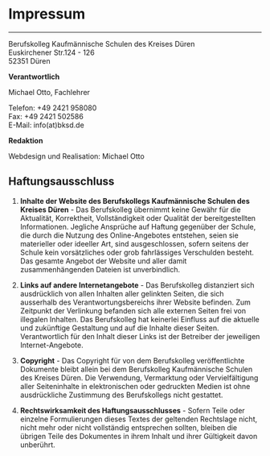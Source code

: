 # Impressum

-------------------------------------------------

Berufskolleg Kaufmännische Schulen des Kreises Düren<br>
Euskirchener Str.124 - 126<br>
52351 Düren

**Verantwortlich**

Michael Otto, Fachlehrer

Telefon: +49 2421 958080<br>
Fax: +49 2421 502586<br>
E-Mail: info(at)bksd.de<br>

**Redaktion**

Webdesign und Realisation: Michael Otto

## Haftungsausschluss ##

1. **Inhalte der Website des Berufskollegs Kaufmännische Schulen des Kreises Düren** - Das Berufskolleg übernimmt keine Gewähr für die Aktualität, Korrektheit, Vollständigkeit oder Qualität der bereitgestellten Informationen. Jegliche Ansprüche auf Haftung gegenüber der Schule, die durch die Nutzung des Online-Angebotes entstehen, seien sie materieller oder ideeller Art, sind ausgeschlossen, sofern seitens der Schule kein vorsätzliches oder grob fahrlässiges Verschulden besteht. Das gesamte Angebot der Website und aller damit zusammenhängenden Dateien ist unverbindlich.

1. **Links auf andere Internetangebote** - Das Berufskolleg distanziert sich ausdrücklich von allen Inhalten aller gelinkten Seiten, die sich ausserhalb des Verantwortungsbereichs ihrer Website befinden. Zum Zeitpunkt der Verlinkung befanden sich alle externen Seiten frei von illegalen Inhalten. Das Berufskolleg hat keinerlei Einfluss auf die aktuelle und zukünftige Gestaltung und auf die Inhalte dieser Seiten. Verantwortlich für den Inhalt dieser Links ist der Betreiber der jeweiligen Internet-Angebote.

1. **Copyright** - Das Copyright für von dem Berufskolleg veröffentlichte Dokumente bleibt allein bei dem Berufskolleg Kaufmännische Schulen des Kreises Düren. Die Verwendung, Vermarktung oder Vervielfältigung aller Seiteninhalte in elektronischen oder gedruckten Medien ist ohne ausdrückliche Zustimmung des Berufskollegs nicht gestattet.

1. **Rechtswirksamkeit des Haftungsausschlusses** - Sofern Teile oder einzelne Formulierungen dieses Textes der geltenden Rechtslage nicht, nicht mehr oder nicht vollständig entsprechen sollten, bleiben die übrigen Teile des Dokumentes in ihrem Inhalt und ihrer Gültigkeit davon unberührt.
